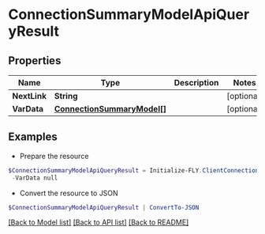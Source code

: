 # ConnectionSummaryModelApiQueryResult
## Properties

Name | Type | Description | Notes
------------ | ------------- | ------------- | -------------
**NextLink** | **String** |  | [optional] 
**VarData** | [**ConnectionSummaryModel[]**](ConnectionSummaryModel.md) |  | [optional] 

## Examples

- Prepare the resource
```powershell
$ConnectionSummaryModelApiQueryResult = Initialize-FLY.ClientConnectionSummaryModelApiQueryResult  -NextLink null `
 -VarData null
```

- Convert the resource to JSON
```powershell
$ConnectionSummaryModelApiQueryResult | ConvertTo-JSON
```

[[Back to Model list]](../README.md#documentation-for-models) [[Back to API list]](../README.md#documentation-for-api-endpoints) [[Back to README]](../README.md)

